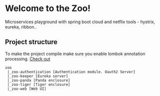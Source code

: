 # Welcome to the Zoo!

Microservices playground with spring boot cloud and netflix tools - hystrix, eureka, ribbon..

## Project structure
To make the project compile make sure you enable lombok annotation processing. <a href="https://projectlombok.org/" target="_">Check out</a>

```
zoo
 |_zoo-authentication [Authentication module. Oauth2 Server]
 |_zoo-keeper [Eureka server]
 |_zoo-panda [Panda enclosure]
 |_zoo-tiger [Tiger enclosure]
 |_zoo-web [Web UI]
```

